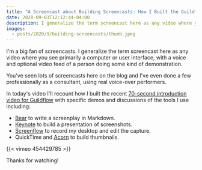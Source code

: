 ```yaml
---
title: "A Screencast about Building Screencasts: How I Built the Guildflow 70-second Introduction Video"
date: 2020-09-03T12:12:44-04:00
description: I generalize the term screencast here as any video where you see primarily a computer or user interface, with a voice and optional video feed of a person doing some kind of demonstration.
images:
  - posts/2020/9/building-screencasts/thumb.jpeg
---
```


I'm a big fan of screencasts. I generalize the term screencast here as any video where you see primarily a computer or user interface, with a voice and optional video feed of a person doing some kind of demonstration. 

You've seen lots of screencasts here on the blog and I've even done a few professionally as a consultant, using real voice-over performers.

In today's video I'll recount how I built the recent [70-second introduction video for Guildflow](https://vimeo.com/453068605) with specific demos and discussions of the tools I use including:

* [Bear](https://bear.app/) to write a screenplay in Markdown.
* [Keynote](https://www.apple.com/keynote/) to build a presentation of screenshots.
* [Screenflow](https://www.telestream.net/screenflow) to record my desktop and edit the capture.
* QuickTime and [Acorn](https://flyingmeat.com/acorn/) to build thumbnails.

{{< vimeo 454429785 >}}

Thanks for watching!